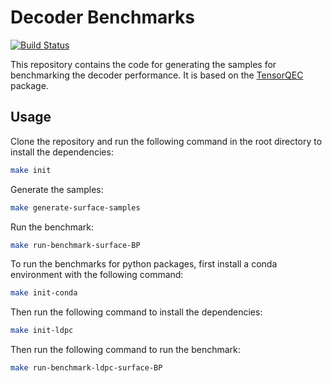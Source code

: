 # Decoder Benchmarks

[![Build Status](https://github.com/nzy1997/DecoderBenchmarks.jl/actions/workflows/CI.yml/badge.svg?branch=main)](https://github.com/nzy1997/DecoderBenchmarks.jl/actions/workflows/CI.yml?query=branch%3Amain)

This repository contains the code for generating the samples for benchmarking the decoder performance. It is based on the [TensorQEC](https://github.com/nzy1997/TensorQEC.jl) package.

## Usage

Clone the repository and run the following command in the root directory to install the dependencies:
```bash
make init
```

Generate the samples:
```bash
make generate-surface-samples
```

Run the benchmark:
```bash
make run-benchmark-surface-BP
```

To run the benchmarks for python packages, first install a conda environment with the following command:
```bash
make init-conda
```

Then run the following command to install the dependencies:
```bash
make init-ldpc
```

Then run the following command to run the benchmark:
```bash
make run-benchmark-ldpc-surface-BP
```
<!-- ## Samples

Samples of the depolarizing channel are available at [OneDrive](https://hkustgz-my.sharepoint.com/:f:/g/personal/jinguoliu_hkust-gz_edu_cn/Eo4RiKqgPrFEj_ghttddtzwBrJb7Qajj2Q2CcZeTydAxyA?e=vrd9k1). The codes include:
- Surface code with $d = 9$ and $d = 21$ (TODO: more).
- BBCode [[144, 12, 12]]. -->